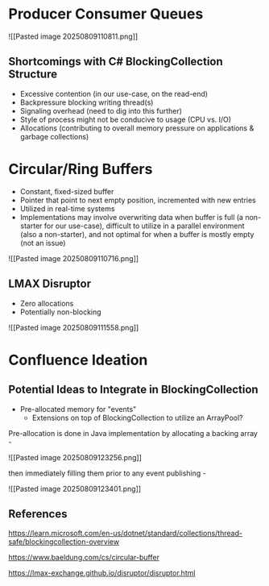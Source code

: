 # Producer Consumer Queues

![[Pasted image 20250809110811.png]]
## Shortcomings with C# BlockingCollection Structure

- Excessive contention (in our use-case, on the read-end)
- Backpressure blocking writing thread(s)
- Signaling overhead (need to dig into this further)
- Style of process might not be conducive to usage (CPU vs. I/O)
- Allocations (contributing to overall memory pressure on applications & garbage collections)

# Circular/Ring Buffers

- Constant, fixed-sized buffer
- Pointer that point to next empty position, incremented with new entries
- Utilized in real-time systems
- Implementations may involve overwriting data when buffer is full (a non-starter for our use-case), difficult to utilize in a parallel environment (also a non-starter), and not optimal for when a buffer is mostly empty (not an issue)

![[Pasted image 20250809110716.png]]

## LMAX Disruptor

- Zero allocations
- Potentially non-blocking

![[Pasted image 20250809111558.png]]

# Confluence Ideation

## Potential Ideas to Integrate in BlockingCollection

- Pre-allocated memory for "events"
	- Extensions on top of BlockingCollection to utilize an ArrayPool?

Pre-allocation is done in Java implementation by allocating a backing array - 

![[Pasted image 20250809123256.png]]

then immediately filling them prior to any event publishing - 

![[Pasted image 20250809123401.png]]

## References
https://learn.microsoft.com/en-us/dotnet/standard/collections/thread-safe/blockingcollection-overview

https://www.baeldung.com/cs/circular-buffer

https://lmax-exchange.github.io/disruptor/disruptor.html